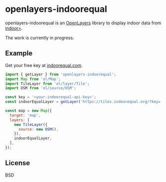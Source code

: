 # openlayers-indoorequal

openlayers-indoorequal is an [OpenLayers][ol] library to display indoor data from [indoor=][].

The work is currently in progress.

## Example

Get your free key at [indoorequal.com](https://indoorequal.com).

```javascript
import { getLayer } from 'openlayers-indoorequal';
import Map from 'ol/Map';
import TileLayer from 'ol/layer/Tile';
import OSM from 'ol/source/OSM';

const key = '<your-indoorequal-api-key>';
const indoorEqualLayer = getLayer('https://tiles.indoorequal.org/?key=' + key);

const map = new Map({
  target: 'map',
  layers: [
    new TileLayer({
      source: new OSM(),
    }),
    indoorEqualLayer,
  ],
});
```


## License

BSD

[indoor=]: https://indoorequal.org/

[ol]: https://openlayers.org/
